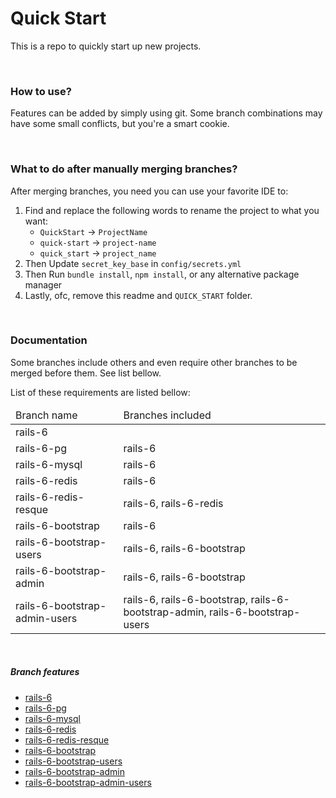 # Quick Start
This is a repo to quickly start up new projects.


<br/>


### How to use?
Features can be added by simply using git. Some branch combinations
may have some small conflicts, but you're a smart cookie.


<br/>


### What to do after manually merging branches?
After merging branches, you need you can use your favorite IDE to:
1) Find and replace the following words to rename the project to what you want:
    * `QuickStart` -> `ProjectName`
    * `quick-start` -> `project-name`
    * `quick_start` -> `project_name`
2) Then Update `secret_key_base` in `config/secrets.yml`
3) Then Run `bundle install`, `npm install`, or any alternative package manager
4) Lastly, ofc, remove this readme and `QUICK_START` folder.


<br/>


### Documentation
Some branches include others and even require other branches
to be merged before them. See list bellow.

List of these requirements are listed bellow:
<table>
  <thead>
    <tr>
      <td>Branch name</td>
      <td>Branches included</td>
    </tr>
  </thead>
  <tbody>
    <tr>
      <td>rails-6</td>
      <td></td>
    </tr>
    <tr>
      <td>rails-6-pg</td>
      <td>rails-6</td>
    </tr>
    <tr>
      <td>rails-6-mysql</td>
      <td>rails-6</td>
    </tr>
    <tr>
      <td>rails-6-redis</td>
      <td>rails-6</td>
    </tr>
    <tr>
      <td>rails-6-redis-resque</td>
      <td>rails-6, rails-6-redis</td>
    </tr>
    <tr>
      <td>rails-6-bootstrap</td>
      <td>rails-6</td>
    </tr>
    <tr>
      <td>rails-6-bootstrap-users</td>
      <td>rails-6, rails-6-bootstrap</td>
    </tr>
    <tr>
      <td>rails-6-bootstrap-admin</td>
      <td>rails-6, rails-6-bootstrap</td>
    </tr>
    <tr>
      <td>rails-6-bootstrap-admin-users</td>
      <td>rails-6, rails-6-bootstrap, rails-6-bootstrap-admin, rails-6-bootstrap-users</td>
    </tr>
  </tbody>
</table>


<br/>


##### Branch features
* [rails-6](QUICK_START/docs/rails-6.md)
* [rails-6-pg](QUICK_START/docs/rails-6-pg.md)
* [rails-6-mysql](QUICK_START/docs/rails-6-mysql.md)
* [rails-6-redis](QUICK_START/docs/rails-6-redis.md)
* [rails-6-redis-resque](QUICK_START/docs/rails-6-redis-resque.md)
* [rails-6-bootstrap](QUICK_START/docs/rails-6-bootstrap.md)
* [rails-6-bootstrap-users](QUICK_START/docs/rails-6-bootstrap-users.md)
* [rails-6-bootstrap-admin](QUICK_START/docs/rails-6-bootstrap-admin.md)
* [rails-6-bootstrap-admin-users](QUICK_START/docs/rails-6-bootstrap-admin-users.md)
